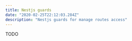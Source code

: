 ```yaml
---
title: Nestjs guards
date: "2020-02-25T22:12:03.284Z"
description: "Nestjs guards for manage routes access"
---
```


TODO
